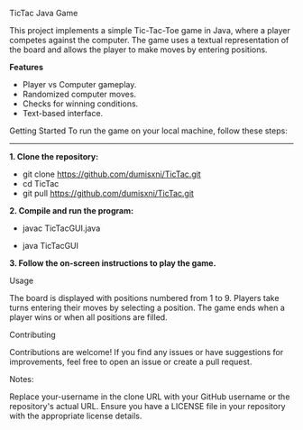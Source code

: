 TicTac Java Game

This project implements a simple Tic-Tac-Toe game in Java, where a player competes against the computer. The game uses a textual representation of the board and allows the player to make moves by entering positions.

**Features**
 - Player vs Computer gameplay.
 - Randomized computer moves.
 - Checks for winning conditions.
 - Text-based interface.
  
Getting Started
To run the game on your local machine, follow these steps:
****
**1. Clone the repository:**
- git clone https://github.com/dumisxni/TicTac.git  
- cd TicTac 
- git pull https://github.com/dumisxni/TicTac.git  
 

**2. Compile and run the program:**
  - javac TicTacGUI.java
   
  - java TicTacGUI

**3. Follow the on-screen instructions to play the game.**

Usage

The board is displayed with positions numbered from 1 to 9.
Players take turns entering their moves by selecting a position.
The game ends when a player wins or when all positions are filled.

Contributing

Contributions are welcome! If you find any issues or have suggestions for improvements, feel free to open an issue or create a pull request.

Notes:

Replace your-username in the clone URL with your GitHub username or the repository's actual URL.
Ensure you have a LICENSE file in your repository with the appropriate license details.
